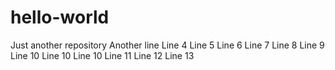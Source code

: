 # hello-world
Just another repository
Another line
Line 4
Line 5
Line 6
Line 7
Line 8
Line 9
Line 10
Line 10
Line 10
Line 11
Line 12
Line 13
